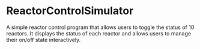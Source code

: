 # ReactorControlSimulator
A simple reactor control program that allows users to toggle the status of 10 reactors. It displays the status of each reactor and allows users to manage their on/off state interactively.
